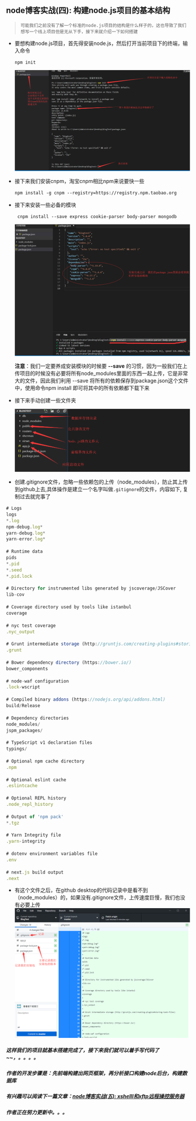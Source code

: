 ## node博客实战(四): 构建node.js项目的基本结构

> `可能我们之前没有了解一个标准的node.js项目的结构是什么样子的，这也导致了我们想写一个线上项目但是无从下手，接下来就介绍一下如何搭建`

- 要想构建node.js项目，首先得安装node.js，然后打开当前项目下的终端，输入命令

  ```
  npm init
  ```

  ![avatar](/blogItems/blogBuild/4/7.png)

- 接下来我们安装cnpm，淘宝cnpm相比npm来说要快一些

  ```html
  npm install -g cnpm --registry=https://registry.npm.taobao.org
  ```

- 接下来安装一些必备的模块

  ```
   cnpm install --save express cookie-parser body-parser mongodb
  ```

  ![avatar](/blogItems/blogBuild/4/8.png)

  **注意**：我们一定要养成安装模块的时候要   **--save**   的习惯，因为一般我们在上传项目的时候没有必要将所有node_modules里面的东西一起上传，它是非常大的文件，因此我们利用 --save  将所有的依赖保存到package.json这个文件中，使用命令npm install 即可将其中的所有依赖都下载下来

- 接下来手动创建一些文件夹

  ![avatar](/blogItems/blogBuild/4/10.png)
- 创建.gitignore文件，忽略一些依赖包的上传（node_modules），防止其上传到github上去,具体操作是建立一个名字叫做`.gitignore`的文件，内容如下, 复制过去就完事了

```javascript
# Logs
logs
*.log
npm-debug.log*
yarn-debug.log*
yarn-error.log*

# Runtime data
pids
*.pid
*.seed
*.pid.lock

# Directory for instrumented libs generated by jscoverage/JSCover
lib-cov

# Coverage directory used by tools like istanbul
coverage

# nyc test coverage
.nyc_output

# Grunt intermediate storage (http://gruntjs.com/creating-plugins#storing-task-files)
.grunt

# Bower dependency directory (https://bower.io/)
bower_components

# node-waf configuration
.lock-wscript

# Compiled binary addons (https://nodejs.org/api/addons.html)
build/Release

# Dependency directories
node_modules/
jspm_packages/

# TypeScript v1 declaration files
typings/

# Optional npm cache directory
.npm

# Optional eslint cache
.eslintcache

# Optional REPL history
.node_repl_history

# Output of 'npm pack'
*.tgz

# Yarn Integrity file
.yarn-integrity

# dotenv environment variables file
.env

# next.js build output
.next
```

- 有这个文件之后，在github desktop的代码记录中是看不到（node_modules）的，如果没有.gitignore文件，上传速度巨慢，我们也没有必要上传
  ![avatar](/blogItems/blogBuild/4/22.png)

##### 这样我们的项目就基本搭建完成了，接下来我们就可以着手写代码了~~，。。。。

##### 作者的开发步骤是：先前端构建出网页框架，再分析接口构建node后台，构建数据库

##### 有兴趣可以阅读下一篇文章：[node博客实战(五): xshelll和xftp远程操控服务器](http://www.hongli.live/#/BlogItems/blogBuild/5)

##### 作者正在努力更新中。。。

